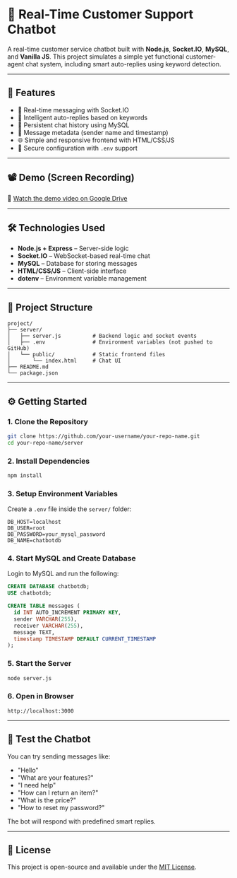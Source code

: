 # 💬 Real-Time Customer Support Chatbot

A real-time customer service chatbot built with **Node.js**, **Socket.IO**, **MySQL**, and **Vanilla JS**. This project simulates a simple yet functional customer-agent chat system, including smart auto-replies using keyword detection.

---

## 🚀 Features

- 🔌 Real-time messaging with Socket.IO
- 🤖 Intelligent auto-replies based on keywords
- 💾 Persistent chat history using MySQL
- 👤 Message metadata (sender name and timestamp)
- 🌐 Simple and responsive frontend with HTML/CSS/JS
- 🔐 Secure configuration with `.env` support

---

## 📽️ Demo (Screen Recording)

🎥 [Watch the demo video on Google Drive](https://drive.google.com/file/d/1ynkup5GKoZwajuihPK-M53oxKYKq3gn1/view?usp=sharing)

---

## 🛠 Technologies Used

- **Node.js + Express** – Server-side logic
- **Socket.IO** – WebSocket-based real-time chat
- **MySQL** – Database for storing messages
- **HTML/CSS/JS** – Client-side interface
- **dotenv** – Environment variable management

---

## 📁 Project Structure

```
project/
├── server/
│   ├── server.js          # Backend logic and socket events
│   ├── .env               # Environment variables (not pushed to GitHub)
│   └── public/            # Static frontend files
│       └── index.html     # Chat UI
├── README.md
└── package.json
```

---

## ⚙️ Getting Started

### 1. Clone the Repository
```bash
git clone https://github.com/your-username/your-repo-name.git
cd your-repo-name/server
```

### 2. Install Dependencies
```bash
npm install
```

### 3. Setup Environment Variables
Create a `.env` file inside the `server/` folder:
```
DB_HOST=localhost
DB_USER=root
DB_PASSWORD=your_mysql_password
DB_NAME=chatbotdb
```

### 4. Start MySQL and Create Database
Login to MySQL and run the following:
```sql
CREATE DATABASE chatbotdb;
USE chatbotdb;

CREATE TABLE messages (
  id INT AUTO_INCREMENT PRIMARY KEY,
  sender VARCHAR(255),
  receiver VARCHAR(255),
  message TEXT,
  timestamp TIMESTAMP DEFAULT CURRENT_TIMESTAMP
);
```

### 5. Start the Server
```bash
node server.js
```

### 6. Open in Browser
```
http://localhost:3000
```

---

## 💬 Test the Chatbot
You can try sending messages like:
- "Hello"
- "What are your features?"
- "I need help"
- "How can I return an item?"
- "What is the price?"
- "How to reset my password?"

The bot will respond with predefined smart replies.

---

## 📄 License

This project is open-source and available under the [MIT License](LICENSE).

